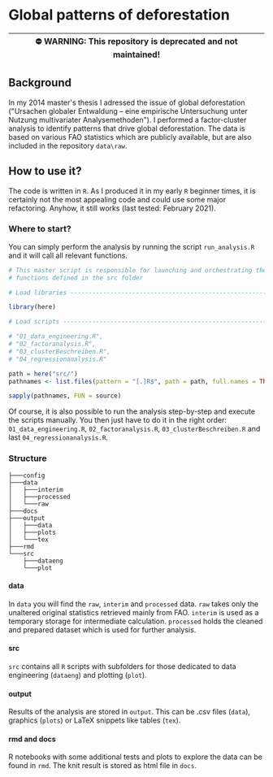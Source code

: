 # Global patterns of deforestation

| :no_entry: WARNING: This repository is deprecated and not maintained! |
| --- |

## Background
In my 2014 master's thesis I adressed the issue of global deforestation ("Ursachen globaler Entwaldung – eine empirische Untersuchung unter Nutzung multivariater Analysemethoden"). I performed a factor-cluster analysis to identify patterns that drive global deforestation. The data is based on various FAO statistics which are publicly available, but are also included in the repository `data\raw`.

## How to use it?
The code is written in `R`. As I produced it in my early `R` beginner times, it is certainly not the most appealing code and could use some major refactoring. Anyhow, it still works (last tested: February 2021). 

### Where to start?
You can simply perform the analysis by running the script `run_analysis.R` and it will call all relevant functions. 
```R
# This master script is responsible for launching and orchestrating the
# functions defined in the src folder

# Load libraries ----------------------------------------------------------

library(here)

# Load scripts ------------------------------------------------------------

# "01_data_engineering.R", 
# "02_factoranalysis.R", 
# "03_clusterBeschreiben.R", 
# "04_regressionanalysis.R"

path = here("src/")
pathnames <- list.files(pattern = "[.]R$", path = path, full.names = TRUE)

sapply(pathnames, FUN = source)
```
Of course, it is also possible to run the analysis step-by-step and execute the scripts manually. You then just have to do it in the right order: `01_data_engineering.R`, `02_factoranalysis.R`, `03_clusterBeschreiben.R` and last `04_regressionanalysis.R`. 

### Structure

```
├───config
├───data
│   ├───interim
│   ├───processed
│   └───raw
├───docs
├───output
│   ├───data
│   ├───plots
│   └───tex
├───rmd
└───src
    ├───dataeng
    └───plot
```
#### data
In `data` you will find the `raw`, `interim` and `processed` data. `raw` takes only the unaltered original statistics retrieved mainly from FAO. `interim` is used as a temporary storage for intermediate calculation. `processed` holds the cleaned and prepared dataset which is used for further analysis. 

#### src
`src` contains all `R` scripts with subfolders for those dedicated to data engineering (`dataeng`) and plotting (`plot`).

#### output
Results of the analysis are stored in `output`. This can be .csv files (`data`), graphics (`plots`) or LaTeX snippets like tables (`tex`).

#### rmd and docs
R notebooks with some additional tests and plots to explore the data can be found in `rmd`. The knit result is stored as html file in `docs`. 
